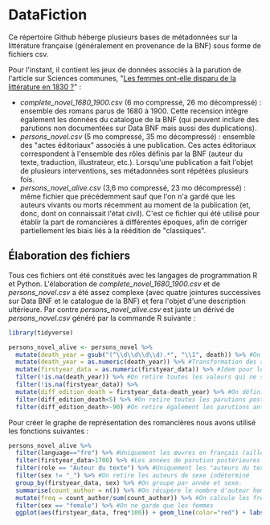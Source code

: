 # DataFiction
Ce répertoire Github héberge plusieurs bases de métadonnées sur la littérature française (généralement en provenance de la BNF) sous forme de fichiers csv.

Pour l'instant, il contient les jeux de données associés à la parution de l'article sur Sciences communes, "[Les femmes ont-elle disparu de la littérature en 1830 ?](https://scoms.hypotheses.org/824)" :
* *complete_novel_1680_1900.csv* (6 mo compressé, 26 mo décompressé) : ensemble des romans parus de 1680 à 1900. Cette recension intègre également les données du catalogue de la BNF (qui peuvent inclure des parutions non documentées sur Data BNF mais aussi des duplications).
* *persons_novel.csv* (5 mo compressé, 35 mo décompressé) : ensemble des "actes éditoriaux" associés à une publication. Ces actes éditoriaux correspondent à l'ensemble des rôles définis par la BNF (auteur du texte, traduction, illustrateur, etc.). Lorsqu'une publication a fait l'objet de plusieurs interventions, ses métadonnées sont répétées plusieurs fois.
* *persons_novel_alive.csv* (3,6 mo compressé, 23 mo décompressé) : même fichier que précédemment sauf que l'on n'a gardé que les auteurs vivants ou morts récemment au moment de la publication (et, donc, dont on connaissait l'état civil). C'est ce fichier qui été utilisé pour établir la part de romancières à différentes époques, afin de corriger partiellement les biais liés à la réédition de "classiques".

## Élaboration des fichiers

Tous ces fichiers ont été constitués avec les langages de programmation R et Python.  L'élaboration de *complete_novel_1680_1900.csv* et de *persons_novel.csv* a été assez complexe (avec quatre jointures successives sur Data BNF et le catalogue de la BNF) et fera l'objet d'une description ultérieure. Par contre *persons_novel_alive.csv* est juste un dérivé de *persons_novel.csv* généré par la commande R suivante :

```R
library(tidyverse)

persons_novel_alive <- persons_novel %>% 
  mutate(death_year = gsub("(^\\d\\d\\d\\d).*", "\\1", death)) %>% #On ne garde que les années pour les dates de décès (sans le mois ni le jour)
  mutate(death_year = as.numeric(death_year)) %>% #Transformation des années de mort en valeur numérique
  mutate(firstyear_data = as.numeric(firstyear_data)) %>% #Idem pour les années de parution
  filter(!is.na(death_year)) %>% #On retire toutes les valeurs qui ne sont pas valides
  filter(!is.na(firstyear_data)) %>% 
  mutate(diff_edition_death = firstyear_data-death_year) %>% #On définit la durée en année séparant la mort de la parution
  filter(diff_edition_death<5) %>% #On retire toutes les parutions postérieures à plus de 5 ans après la mort.
  filter(diff_edition_death>-90) #On retire également les parutions antérieures à 90 ans après la mort (quelques cas qui constituent manifestement des erreurs)
```

Pour créer le graphe de représentation des romancières nous avons utilisé les fonctions suivantes :

```R
persons_novel_alive %>% 
  filter(language=="fre") %>% #Uniquement les œuvres en français (ailleurs les données de Gallica ne sont plus représentatives)
  filter(firstyear_data>1700) %>% #Les années de parution postérieures à 1700
  filter(role == "Auteur du texte") %>% #Uniquement les "auteurs du texte" (rôle 70 de la BNF)
  filter(sex != "_") %>% #On retire les auteurs de sexe indéterminé
  group_by(firstyear_data, sex) %>% #On groupe par année et sexe.
  summarise(count_author = n()) %>% #On récupère le nombre d'auteur homme et femme.
  mutate(freq = count_author/sum(count_author)) %>% #On calcule les fréquences par sexe.
  filter(sex == "female") %>% #On ne garde que les femmes
  ggplot(aes(firstyear_data, freq*100)) + geom_line(color="red") + labs(title="Taux de romancières dans Data BNF de 1700 à 1900", subtitle="Fréquences par groupe de dix ans", x="Année", y="Part des publications (en pourcentage)") + xlim(1700,1900) + ylim(0,60) #Création du graphe avec ggplot

```


